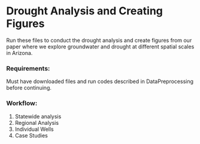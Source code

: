 # Drought Analysis and Creating Figures

Run these files to conduct the drought analysis and create figures from our paper where we explore groundwater and drought at different spatial scales in Arizona.

### Requirements:
Must have downloaded files and run codes described in DataPreprocessing before continuing.

### Workflow:
1. Statewide analysis
2. Regional Analysis
3. Individual Wells
4. Case Studies
